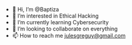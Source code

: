 - 👋 Hi, I’m @Baptiza
- 👀 I’m interested in Ethical Hacking
- 🌱 I’m currently learning Cybersecurity
- 💞️ I’m looking to collaborate on everything
- 📫 How to reach me julesgreguy@gmail.com

<!---
Baptiza/Baptiza is a ✨ special ✨ repository because its `README.md` (this file) appears on your GitHub profile.
You can click the Preview link to take a look at your changes.
--->
